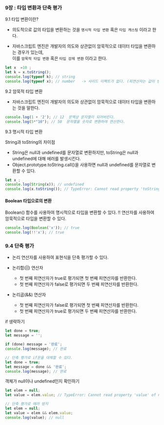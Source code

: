 ### 9장 : 타입 변환과 단축 평가


9.1 타입 변환이란?

- 의도적으로 값의 타입을 변환하는 것을  ```명시적 타입 변환``` 혹은 ```타입 캐스팅``` 이라고 한다. 

- 자바스크립트 엔진은 개발자의 의도와 상관없이 암묵적으로 데이터 타입을 변환하는 경우가 있는데, <br/>이를 ```암묵적 타입 변환``` 혹은 ```타입 강제 변환``` 이라고 한다.

```js
let x  =10 ;
let k = x.toString();
console.log(typeof k); // string
console.log(typeof x); // number   -> 사이드 이펙트가 없다. (피연산자는 값이 변경되지 않는다.)
```

9.2 암묵적 타입 변환

- 자바스크립트 엔진이 개발자의 의도와 상관없이 암묵적으로 데이터 타입을 변환하는 것을 말한다.


```js
console.log(1 + '2'); // 12  문맥상 문자열이 되어버린다.
console.log(5*"10"); // 50  문자열을 숫자로 변환하여 연산한다.
```


9.3 명시적 타입 변환

String과 toString의 차이점

- String은 null과 undefined를 문자열로 변환하지만, toString은 null과 undefined에 대해 에러를 발생시킨다.
- Object.prototype.toString.call()을 사용하면 null과 undefined를 문자열로 변환할 수 있다.

```js
let x ;
console.log(String(x)); // undefined
console.log(x.toString()); // TypeError: Cannot read property 'toString' of undefined
```


#### Boolean 타입으로의 변환

Boolean() 함수를 사용하여 명시적으로 타입을 변환할 수 있다.
!! 연산자를 사용하여 암묵적으로 타입을 변환할 수 있다.

```js
console.log(Boolean('x')); // true
console.log(!!'x'); // true
```


### 9.4 단축 평가

- 논리 연산자를 사용하여 표현식을 단축 평가할 수 있다.

- 논리합(||) 연산자
    - 첫 번째 피연산자가 true로 평가되면 첫 번째 피연산자를 반환한다.
    - 첫 번째 피연산자가 false로 평가되면 두 번째 피연산자를 반환한다.

- 논리곱(&&) 연산자
    - 첫 번째 피연산자가 false로 평가되면 첫 번째 피연산자를 반환한다.
    - 첫 번째 피연산자가 true로 평가되면 두 번째 피연산자를 반환한다.

if 생략하기

```js
let done = true;
let message = '';

if (done) message = '완료';
console.log(message); // 완료

// 단축 평가로 if문을 대체할 수 있다.
let done = true;
let message = done && '완료';
console.log(message); // 완료
```


객체가 null이나 undefined인지 확인하기

```js
let elem = null;
let value = elem.value; // TypeError: Cannot read property 'value' of null

// 단축 평가로 에러 방지
let elem = null;
let value = elem && elem.value;
console.log(value); // null

```

